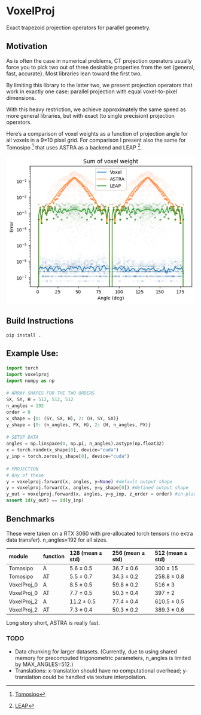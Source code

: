 # VoxelProj

Exact trapezoid projection operators for parallel geometry.

## Motivation

As is often the case in numerical problems, CT projection operators usually force you to pick two out of three desirable properties from the set {general, fast, accurate}. Most libraries lean toward the first two.

By limiting this library to the latter two, we present projection operators that work in exactly one case: parallel projection with equal voxel-to-pixel dimensions.

With this heavy restriction, we achieve approximately the same speed as more general libraries, but with exact (to single precision) projection operators.

Here’s a comparison of voxel weights as a function of projection angle for all voxels in a 9×10 pixel grid. For comparison I present also the same for Tomosipo [^1] that uses ASTRA as a backend and LEAP [^2].

![Voxel weights](examples/Voxel_weight.png)

## Build Instructions

```
pip install .
```

## Example Use:

```python
import torch
import voxelproj
import numpy as np

# ARRAY SHAPES FOR THE TWO ORDERS
SX, SY, H = 512, 512, 512
n_angles = 192
order = 0
x_shape = {0: (SY, SX, H), 2: (H, SY, SX)}
y_shape = {0: (n_angles, PX, H), 2: (H, n_angles, PX)}

# SETUP DATA
angles = np.linspace(0, np.pi, n_angles).astype(np.float32)
x = torch.randn(x_shape[0], device="cuda")
y_inp = torch.zeros(y_shape[0], device="cuda")

# PROJECTION
# Any of these
y = voxelproj.forward(x, angles, y=None) #default output shape
y = voxelproj.forward(x, angles, y=y_shape[0]) #defined output shape
y_out = voxelproj.forward(x, angles, y=y_inp, z_order = order) #in-place
assert id(y_out) == id(y_inp)
```

## Benchmarks

These were taken on a RTX 3060 with pre-allocated torch tensors (no extra data transfer). n_angles=192 for all sizes.

| module      | function | 128 (mean ± std) | 256 (mean ± std) | 512 (mean ± std) |
| :---------- | :------- | :--------------- | :--------------- | :--------------- |
| Tomosipo    | A        | 5.6 ± 0.5        | 36.7 ± 0.6       | 300 ± 15         |
| Tomosipo    | AT       | 5.5 ± 0.7        | 34.3 ± 0.2       | 258.8 ± 0.8      |
| VoxelProj_0 | A        | 8.5 ± 0.5        | 59.8 ± 0.2       | 516 ± 3          |
| VoxelProj_0 | AT       | 7.7 ± 0.5        | 50.3 ± 0.4       | 397 ± 2          |
| VoxelProj_2 | A        | 11.2 ± 0.5       | 77.4 ± 0.4       | 610.5 ± 0.5      |
| VoxelProj_2 | AT       | 7.3 ± 0.4        | 50.3 ± 0.2       | 389.3 ± 0.6      |

Long story short, ASTRA is really fast.

### TODO

- Data chunking for larger datasets. (Currently, due to using shared memory for precomputed trigonometric parameters, n_angles is limited by MAX_ANGLES=512.)
- Translations: x-translation should have no computational overhead; y-translation could be handled via texture interpolation.

[^1]: [Tomosipo](https://github.com/ahendriksen/tomosipo)
[^2]: [LEAP](https://github.com/LLNL/leap)
